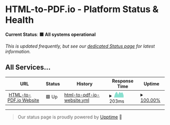 # HTML-to-PDF.io - Platform Status & Health

**Current Status**: <!--live status--> **🟩 All systems operational**

_This is updated frequently, but see our [dedicated Status page](https://status.html-to-pdf.io) for latest information._

## All Services...

<!--start: status pages-->
<!-- This summary is generated by Upptime (https://github.com/upptime/upptime) -->
<!-- Do not edit this manually, your changes will be overwritten -->
<!-- prettier-ignore -->
| URL | Status | History | Response Time | Uptime |
| --- | ------ | ------- | ------------- | ------ |
| <img alt="" src="https://icons.duckduckgo.com/ip3/html-to-pdf.io.ico" height="13"> [HTML-to-PDF.io Website](https://html-to-pdf.io) | 🟩 Up | [html-to-pdf-io-website.yml](https://github.com/HTML-to-PDF/status/commits/HEAD/history/html-to-pdf-io-website.yml) | <details><summary><img alt="Response time graph" src="./graphs/html-to-pdf-io-website/response-time-week.png" height="20"> 203ms</summary><br><a href="https://status.html-to-pdf.io/history/html-to-pdf-io-website"><img alt="Response time 237" src="https://img.shields.io/endpoint?url=https%3A%2F%2Fraw.githubusercontent.com%2FHTML-to-PDF%2Fstatus%2FHEAD%2Fapi%2Fhtml-to-pdf-io-website%2Fresponse-time.json"></a><br><a href="https://status.html-to-pdf.io/history/html-to-pdf-io-website"><img alt="24-hour response time 240" src="https://img.shields.io/endpoint?url=https%3A%2F%2Fraw.githubusercontent.com%2FHTML-to-PDF%2Fstatus%2FHEAD%2Fapi%2Fhtml-to-pdf-io-website%2Fresponse-time-day.json"></a><br><a href="https://status.html-to-pdf.io/history/html-to-pdf-io-website"><img alt="7-day response time 203" src="https://img.shields.io/endpoint?url=https%3A%2F%2Fraw.githubusercontent.com%2FHTML-to-PDF%2Fstatus%2FHEAD%2Fapi%2Fhtml-to-pdf-io-website%2Fresponse-time-week.json"></a><br><a href="https://status.html-to-pdf.io/history/html-to-pdf-io-website"><img alt="30-day response time 219" src="https://img.shields.io/endpoint?url=https%3A%2F%2Fraw.githubusercontent.com%2FHTML-to-PDF%2Fstatus%2FHEAD%2Fapi%2Fhtml-to-pdf-io-website%2Fresponse-time-month.json"></a><br><a href="https://status.html-to-pdf.io/history/html-to-pdf-io-website"><img alt="1-year response time 237" src="https://img.shields.io/endpoint?url=https%3A%2F%2Fraw.githubusercontent.com%2FHTML-to-PDF%2Fstatus%2FHEAD%2Fapi%2Fhtml-to-pdf-io-website%2Fresponse-time-year.json"></a></details> | <details><summary><a href="https://status.html-to-pdf.io/history/html-to-pdf-io-website">100.00%</a></summary><a href="https://status.html-to-pdf.io/history/html-to-pdf-io-website"><img alt="All-time uptime 100.00%" src="https://img.shields.io/endpoint?url=https%3A%2F%2Fraw.githubusercontent.com%2FHTML-to-PDF%2Fstatus%2FHEAD%2Fapi%2Fhtml-to-pdf-io-website%2Fuptime.json"></a><br><a href="https://status.html-to-pdf.io/history/html-to-pdf-io-website"><img alt="24-hour uptime 100.00%" src="https://img.shields.io/endpoint?url=https%3A%2F%2Fraw.githubusercontent.com%2FHTML-to-PDF%2Fstatus%2FHEAD%2Fapi%2Fhtml-to-pdf-io-website%2Fuptime-day.json"></a><br><a href="https://status.html-to-pdf.io/history/html-to-pdf-io-website"><img alt="7-day uptime 100.00%" src="https://img.shields.io/endpoint?url=https%3A%2F%2Fraw.githubusercontent.com%2FHTML-to-PDF%2Fstatus%2FHEAD%2Fapi%2Fhtml-to-pdf-io-website%2Fuptime-week.json"></a><br><a href="https://status.html-to-pdf.io/history/html-to-pdf-io-website"><img alt="30-day uptime 100.00%" src="https://img.shields.io/endpoint?url=https%3A%2F%2Fraw.githubusercontent.com%2FHTML-to-PDF%2Fstatus%2FHEAD%2Fapi%2Fhtml-to-pdf-io-website%2Fuptime-month.json"></a><br><a href="https://status.html-to-pdf.io/history/html-to-pdf-io-website"><img alt="1-year uptime 100.00%" src="https://img.shields.io/endpoint?url=https%3A%2F%2Fraw.githubusercontent.com%2FHTML-to-PDF%2Fstatus%2FHEAD%2Fapi%2Fhtml-to-pdf-io-website%2Fuptime-year.json"></a></details>

<!--end: status pages-->

---

> Our status page is proudly powered by [Upptime](https://github.com/upptime/upptime) 🥳
